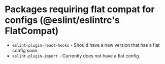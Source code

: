 
# Packages requiring flat compat for configs (@eslint/eslintrc's FlatCompat)
* `eslint-plugin-react-hooks` - Should have a new version that has a flat config soon.  
* `eslint-plugin-import` - Currently does not have a flat config.
